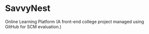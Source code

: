 # SavvyNest
Online Learning Platform
(A front-end college project managed using GitHub for SCM evaluation.)
